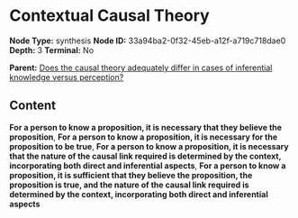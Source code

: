 # Contextual Causal Theory

**Node Type:** synthesis
**Node ID:** 33a94ba2-0f32-45eb-a12f-a719c718dae0
**Depth:** 3
**Terminal:** No

**Parent:** [Does the causal theory adequately differ in cases of inferential knowledge versus perception?](does-the-causal-theory-adequately-differ-in-cases-of-inferential-knowledge-versus-perception.md)

## Content

**For a person to know a proposition, it is necessary that they believe the proposition**, **For a person to know a proposition, it is necessary for the proposition to be true**, **For a person to know a proposition, it is necessary that the nature of the causal link required is determined by the context, incorporating both direct and inferential aspects**, **For a person to know a proposition, it is sufficient that they believe the proposition, the proposition is true, and the nature of the causal link required is determined by the context, incorporating both direct and inferential aspects**
